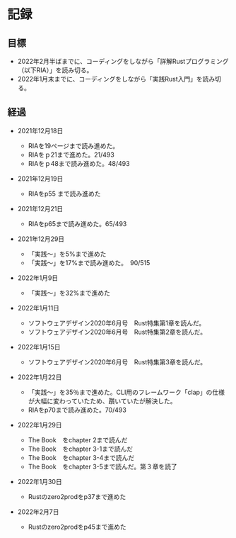 # 記録

## 目標

- 2022年2月半ばまでに、コーディングをしながら「詳解Rustプログラミング（以下RIA）」を読み切る。
- 2022年1月末までに、コーディングをしながら「実践Rust入門」を読み切る。
 

## 経過
- 2021年12月18日
  - RIAを19ページまで読み進めた。
  - RIAをｐ21まで進めた。21/493
  - RIAをｐ48まで読み進めた。48/493

- 2021年12月19日
  - RIAをp55 まで読み進めた

- 2021年12月21日
  - RIAをp65まで読み進めた。65/493

- 2021年12月29日
  - 「実践〜」を5%まで進めた 
  - 「実践〜」を17%まで読み進めた。　90/515
- 2022年1月9日
  - 「実践〜」を32%まで進めた  
- 2022年1月11日
  - ソフトウェアデザイン2020年6月号　Rust特集第1章を読んだ。
  - ソフトウェアデザイン2020年6月号　Rust特集第2章を読んだ。
- 2022年1月15日
  - ソフトウェアデザイン2020年6月号　Rust特集第3章を読んだ。

- 2022年1月22日
  - 「実践〜」を35％まで進めた。CLI用のフレームワーク「clap」の仕様が大幅に変わっていたため、躓いていたが解決した。
  - RIAをp70まで読み進めた。70/493
- 2022年1月29日
  - The Book　をchapter 2まで読んだ
  - The Book　をchapter 3-1まで読んだ
  - The Book　をchapter 3-4まで読んだ
  - The Book　をchapter 3-5まで読んだ。第３章を読了
- 2022年1月30日
  - Rustのzero2prodをp37まで進めた
- 2022年2月7日
  - Rustのzero2prodをp45まで進めた 







